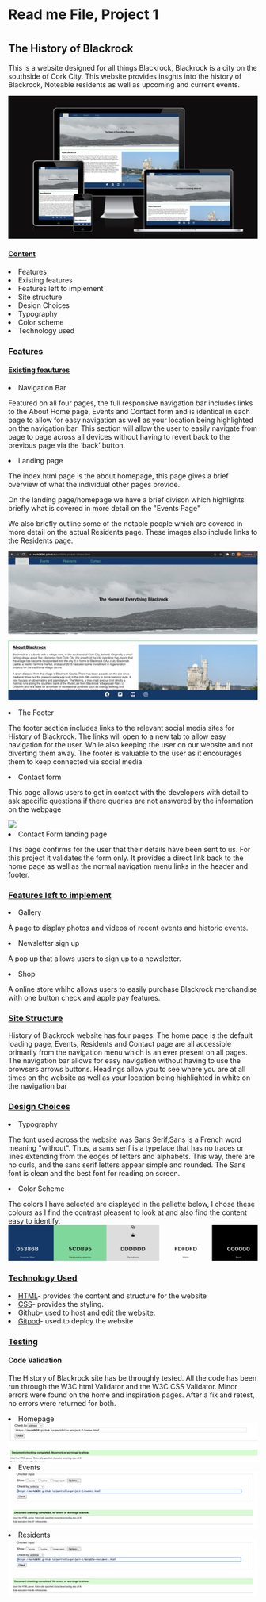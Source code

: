 <h1> Read me File, Project 1<h1>
<h2> The History of Blackrock</h2>
<p> This is a website designed for all things Blackrock, Blackrock is a city on the southside of Cork City. This website provides insghts into the history of Blackrock, Noteable residents as well as upcoming and current events. </p>
<img src="assets/images/responsive.png">
<br>
<h4><u>Content</u></h4>
<li>Features</ul>
<li>Existing features
<li>Features left to implement
<li>Site structure
<li>Design Choices
<li>Typography</li>
<li>Color scheme</li>
<li>Technology used

<h3><u>Features</u></h3>
<h4><u>Existing feautures</u></h4>
<li>Navigation Bar</li>
<p>Featured on all four pages, the full responsive navigation bar includes links to the About Home page, Events and Contact form and is identical in each page to allow for easy navigation as well as your location being highlighted on the navigation bar.
This section will allow the user to easily navigate from page to page across all devices without having to revert back to the previous page via the ‘back’ button.</p>
<li>Landing page</li>
<p>The index.html page is the about homepage, this page gives a brief overview of what the individual other pages provide.

On the landing page/homepage we have a brief divison which highlights briefly what is covered in more detail on the "Events Page"

We also briefly outline some of the notable people which are covered in more detail on the actual Residents page. These images also include links to the Residents page.</p>
<img src="assets/images/home.png">

<li>The Footer </li>
<p>The footer section includes links to the relevant social media sites for History of Blackrock. The links will open to a new tab to allow easy navigation for the user. While also keeping the user on our website and not diverting them away.
The footer is valuable to the user as it encourages them to keep connected via social media</p>

<li>Contact form</li>
<p>This page allows users to get in contact with the developers with detail to ask specific questions if there queries are not answered by the information on the webpage</p>
<img src="assets/images/contact-form.png">

<li>Contact Form landing page</li>
<p>This page confirms for the user that their details have been sent to us. For this project it validates the form only.
It provides a direct link back to the home page as well as the normal navigation menu links in the header and footer.</p>

<h3><u>Features left to implement </u></h3>
<li>Gallery</li>
<p>A page to display photos and videos of recent events and historic events.</p>
<li>Newsletter sign up</li>
<p>A pop up that allows users to sign up to a newsletter.</p>
<li>Shop</li>
<p>A online store whihc allows users to easily purchase Blackrock merchandise with one button check and apple pay features.</p>

<h3><u>Site Structure</u></h3>
<p>History of Blackrock website has four pages. The home page is the default loading page, Events, Residents and Contact page are all accessible primarily from the navigation menu which is an ever present on all pages. The navigation bar allows for easy navigation without having to use the browsers arrows buttons. Headings allow you to see where you are at all times on the website as well as your location being highlighted in white on the navigation bar<p>

<h3><u>Design Choices</u></h3>
<li>Typography</li>
<p>The font used across the website was Sans Serif,Sans is a French word meaning "without". Thus, a sans serif is a typeface that has no traces or lines extending from the edges of letters and alphabets. This way, there are no curls, and the sans serif letters appear simple and rounded. The Sans font is clean and the best font for reading on screen.<p>

<li>Color Scheme</li>
<p>The colors I have selected are displayed in the pallette below, I chose these colours as I find the contrast pleasent to look at and also find the content easy to identify.
<img src= "assets/images/colorscheme.png">

<h3><u>Technology Used</u></h3>
<li><a href="https://en.wikipedia.org/wiki/HTML">HTML</a>- provides the content and structure for the website</li>
<li><a href="https://en.wikipedia.org/wiki/CSS">CSS</a>- provides the styling.</li>
<li><a href="https://github.com/">Github</a>- used to host and edit the website.</li>
<li><a href="https://www.gitpod.io/">Gitpod</a>- used to deploy the website</li>

<h3><u>Testing</u></h3>
<h4>Code Validation</h4>
<p>The History of Blackrock site has be throughly tested. All the code has been run through the W3C html Validator and the W3C CSS Validator. Minor errors were found on the home and inspiration pages. After a fix and retest, no errors were returned for both.</p>
<li>Homepage</li>
<img src="assets/images/homepage-pass.png">
<li>Events</li>
<img src="assets/images/events-pass.png">
<li>Residents</li>
<img src="assets/images/residents-pass.png">